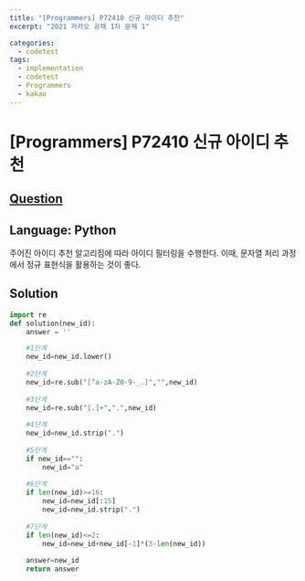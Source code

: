 ```yaml
---
title: "[Programmers] P72410 신규 아이디 추천"
excerpt: "2021 카카오 공채 1차 문제 1"

categories:
  - codetest
tags:
  - implementation
  - codetest
  - Programmers
  - kakao
---
```

# [Programmers] P72410 신규 아이디 추천
## [Question](https://school.programmers.co.kr/learn/courses/30/lessons/P72410)
## Language: Python

주어진 아이디 추천 알고리짐에 따라 아이디 필터링을 수행한다.
이때, 문자열 처리 과정에서 정규 표현식을 활용하는 것이 좋다.

## Solution

```python
import re
def solution(new_id):
    answer = ''

    #1단계
    new_id=new_id.lower()
 
    #2단계
    new_id=re.sub("[^a-zA-Z0-9-_.]","",new_id)
    
    #3단계
    new_id=re.sub("[.]+",".",new_id)
    
    #4단계
    new_id=new_id.strip(".")
    
    #5단계
    if new_id=="":
        new_id="a"
    
    #6단계
    if len(new_id)>=16:
        new_id=new_id[:15]
        new_id=new_id.strip(".")
    
    #7단계
    if len(new_id)<=2:
        new_id=new_id+new_id[-1]*(3-len(new_id))
    
    answer=new_id
    return answer
```


